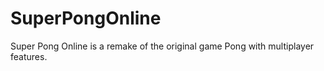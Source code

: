 # SuperPongOnline
 Super Pong Online is a remake of the original game Pong with multiplayer features.

